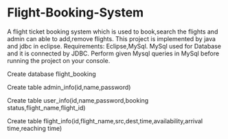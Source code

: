 # Flight-Booking-System
A flight ticket booking system which is used to book,search the flights and admin can able to add,remove flights.
This project is implemented by java and jdbc in eclipse.
Requirements: Eclipse,MySql.
MySql used for Database and it is connected by JDBC.
Perform given Mysql queries in MySql  before running the project on your console.


Create  database flight_booking



Create table admin_info(id,name,password)


Create table user_info(id,name,password,booking status,flight_name,flight_id)


Create table flight_info(id,flight_name,src,dest,time,availability,arrival time,reaching time)
